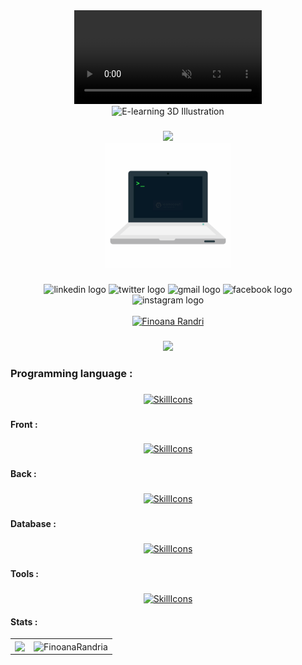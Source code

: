<div align=center><a href="/lottie/welcome-7140540" target="_blank" class="linkBlock_iq0Zu"><video loading="lazy" muted="muted" src="https://cdnl.iconscout.com/lottie/premium/thumb/welcome-7140540-5801164.mp4" type="video/mp4" autoplay="autoplay" loop="loop"></video></a></div>
<div align="center">
  <picture class="thumb_PdMgf"><img src="https://cdn3d.iconscout.com/3d/premium/thumb/e-learning-2978369-2472438.png" alt="E-learning 3D Illustration" loading="lazy"></picture>
</div>

###

<div align="center">
 <img src="https://github-readme-streak-stats.herokuapp.com?user=FinoanaRandria&theme=tokyonight_duo&hide_border=true" />
</div>

<div align="center">
 <img src="sudo.gif" width='200px' />
</div>


###

<div align="center">
  <img src="https://raw.githubusercontent.com/maurodesouza/profile-readme-generator/master/src/assets/icons/social/linkedin/default.svg" width="52" height="40" alt="linkedin logo"  />
  <img src="https://raw.githubusercontent.com/maurodesouza/profile-readme-generator/master/src/assets/icons/social/twitter/default.svg" width="52" height="40" alt="twitter logo"  />
  <img src="https://raw.githubusercontent.com/maurodesouza/profile-readme-generator/master/src/assets/icons/social/gmail/default.svg" width="52" height="40" alt="gmail logo"  />
  <img src="https://raw.githubusercontent.com/maurodesouza/profile-readme-generator/master/src/assets/icons/social/facebook/default.svg" width="52" height="40" alt="facebook logo"  />
  <img src="https://raw.githubusercontent.com/maurodesouza/profile-readme-generator/master/src/assets/icons/social/instagram/default.svg" width="52" height="40" alt="instagram logo"  />
  <br/>
  <br/>
   <a href="https://portfolio-finoana-randria.vercel.app/">
    <img src="https://img.shields.io/badge/my_portfolio-000?style=for-the-badge&logo=ko-fi&logoColor=white" alt="Finoana Randri" />
  </a><br/>
</div>

###

<div align="center">
  <img src="https://profile-counter.glitch.me/FinoanaRandria/count.svg?"  />
</div>


###





<h3 align="left">Programming language :</h3>

###

<div align="center">
  
  

  [![SkillIcons](https://skillicons.dev/icons?i=python,java,cpp)](https://skillicons.dev)<br/>
  
</div>

###

<h4 align="left">Front :</h4>

###

<div align="center">
  
 [![SkillIcons](https://skillicons.dev/icons?i=js,html,css,sass,tailwind,react,next)](https://skillicons.dev)<br/>
  
</div>
  
  

###

<h4 align="left">Back :</h4>

###

<div align="center">

   [![SkillIcons](https://skillicons.dev/icons?i=php,nodejs,express)](https://skillicons.dev)<br/>
 

 
</div>

###

<h4 align="left">Database :</h4>

###

<div align="center">

  [![SkillIcons](https://skillicons.dev/icons?i=mysql,mongodb,firebase)](https://skillicons.dev)<br/>
</div>

###

<h4 align="left">Tools :</h4>

###

<div align="center">
  
 [![SkillIcons](https://skillicons.dev/icons?i=linux,git,github,vscode,eclipse,ps)](https://skillicons.dev)<br/>


</div>
  <h4 align="left">Stats :</h4>
  
</div>
<div >
   <table>
<tbody><tr>
<td><img src="https://github-readme-stats.vercel.app/api/top-langs?username=FinoanaRandria" align="center"/>
</td>
<td><img align="center" src="https://github-readme-stats.vercel.app/api?username=FinoanaRandria&theme=transparent&show_icons=true" alt="FinoanaRandria" /></td>
</tr>
</tbody></table>                                                                                            
  </div>


